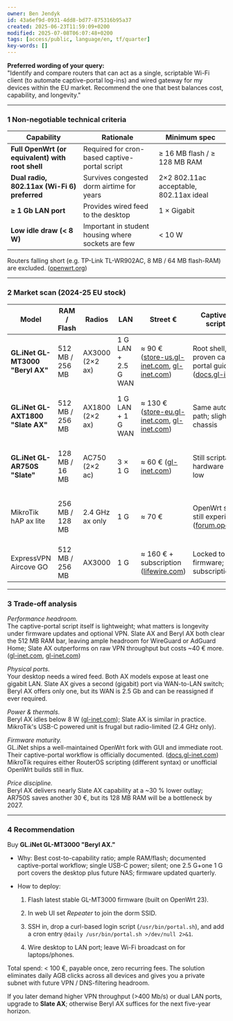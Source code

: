 ```yaml
---
owner: Ben Jendyk
id: 43a6ef9d-0931-4dd8-bd77-875316b95a37
created: 2025-06-23T11:59:09+0200
modified: 2025-07-08T06:07:48+0200
tags: [access/public, language/en, tf/quarter]
key-words: []
---
```


**Preferred wording of your query:**  
"Identify and compare routers that can act as a single, scriptable Wi-Fi client (to automate captive-portal log-ins) and wired gateway for my devices within the EU market. Recommend the one that best balances cost, capability, and longevity."

* * *

### 1 Non-negotiable technical criteria

| Capability | Rationale | Minimum spec | 
| ---- | ---- | ----  |
| **Full OpenWrt (or equivalent) with root shell** | Required for cron-based captive-portal script | ≥ 16 MB flash / ≥ 128 MB RAM | 
| **Dual radio, 802.11ax (Wi-Fi 6) preferred** | Survives congested dorm airtime for years | 2×2 802.11ac acceptable, 802.11ax ideal | 
| **≥ 1 Gb LAN port** | Provides wired feed to the desktop | 1 × Gigabit | 
| **Low idle draw (< 8 W)** | Important in student housing where sockets are few | < 10 W | 

Routers falling short (e.g. TP-Link TL-WR902AC, 8 MB / 64 MB flash-RAM) are excluded. ([openwrt.org](https://openwrt.org/toh/tp-link/tl-wr902ac_v3?utm_source=chatgpt.com))

* * *

### 2 Market scan (2024-25 EU stock)

| Model | RAM / Flash | Radios | LAN | Street € | Captive-portal scriptability | Notes | 
| ---- | ---- | ---- | ---- | ---- | ---- | ----  |
| **GL.iNet GL-MT3000 "Beryl AX"** | 512 MB / 256 MB | AX3000 (2×2 ax) | 1 G LAN + 2.5 G WAN | ≈ 90 € ([store-us.gl-inet.com](https://store-us.gl-inet.com/?srsltid=AfmBOooqcELJif41Qrn8RsIO-Yo9-KErjfyTvfULILrjhy9Ln-TcMCKy&utm_source=chatgpt.com), [gl-inet.com](https://www.gl-inet.com/products/gl-mt3000/?utm_source=chatgpt.com)) | Root shell, cron, proven captive-portal guide ([docs.gl-inet.com](https://docs.gl-inet.com/router/en/3/tutorials/connect_to_a_hotspot_with_captive_portal/?utm_source=chatgpt.com)) | < 8 W draw; pocket size | 
| **GL.iNet GL-AXT1800 "Slate AX"** | 512 MB / 256 MB | AX1800 (2×2 ax) | 1 G LAN + 1 G WAN | ≈ 130 € ([store-eu.gl-inet.com](https://store-eu.gl-inet.com/collections/travel-routers?srsltid=AfmBOoqo7MYp6d1ZV8SMTPM7tHx3WnSbzdaD8ahVX3voi0OmMiuIAQBH&utm_source=chatgpt.com), [gl-inet.com](https://www.gl-inet.com/products/gl-axt1800/?utm_source=chatgpt.com)) | Same automation path; slightly larger chassis | Adds second Ethernet port; VPN throughput ↑ | 
| **GL.iNet GL-AR750S "Slate"** | 128 MB / 16 MB | AC750 (2×2 ac) | 3 × 1 G | ≈ 60 € ([gl-inet.com](https://www.gl-inet.com/products/gl-ar750s/?utm_source=chatgpt.com)) | Still scriptable; hardware ceiling low | Flash/RAM barely adequate for future packages | 
| MikroTik hAP ax lite | 256 MB / 128 MB | 2.4 GHz ax only | 1 G | ≈ 70 € | OpenWrt support still experimental ([forum.openwrt.org](https://forum.openwrt.org/t/adding-openwrt-support-for-the-mikrotik-hap-ax-lite/155926?utm_source=chatgpt.com)) | RouterOS shell powerful but steeper learning | 
| ExpressVPN Aircove GO | 512 MB / 256 MB | AX3000 | 1 G | ≈ 160 € + subscription ([lifewire.com](https://www.lifewire.com/expressvpn-aircove-go-8609136?utm_source=chatgpt.com)) | Locked to vendor firmware; subscription drag | Over-priced for use-case | 
* * *

### 3 Trade-off analysis

_Performance headroom._  
The captive-portal script itself is lightweight; what matters is longevity under firmware updates and optional VPN. Slate AX and Beryl AX both clear the 512 MB RAM bar, leaving ample headroom for WireGuard or AdGuard Home; Slate AX outperforms on raw VPN throughput but costs ~40 € more. ([gl-inet.com](https://www.gl-inet.com/products/gl-mt3000/?utm_source=chatgpt.com), [gl-inet.com](https://www.gl-inet.com/products/gl-axt1800/?utm_source=chatgpt.com))

_Physical ports._  
Your desktop needs a wired feed. Both AX models expose at least one gigabit LAN. Slate AX gives a second (gigabit) port via WAN-to-LAN switch; Beryl AX offers only one, but its WAN is 2.5 Gb and can be reassigned if ever required.

_Power & thermals._  
Beryl AX idles below 8 W ([gl-inet.com](https://www.gl-inet.com/products/gl-mt3000/?utm_source=chatgpt.com)); Slate AX is similar in practice. MikroTik's USB-C powered unit is frugal but radio-limited (2.4 GHz only).

_Firmware maturity._  
GL.iNet ships a well-maintained OpenWrt fork with GUI and immediate root. Their captive-portal workflow is officially documented. ([docs.gl-inet.com](https://docs.gl-inet.com/router/en/3/tutorials/connect_to_a_hotspot_with_captive_portal/?utm_source=chatgpt.com)) MikroTik requires either RouterOS scripting (different syntax) or unofficial OpenWrt builds still in flux.

_Price discipline._  
Beryl AX delivers nearly Slate AX capability at a ~30 % lower outlay; AR750S saves another 30 €, but its 128 MB RAM will be a bottleneck by 2027.

* * *

### 4 Recommendation

Buy **GL.iNet GL-MT3000 "Beryl AX."**

- Why: Best cost-to-capability ratio; ample RAM/flash; documented captive-portal workflow; single USB-C power; silent; one 2.5 G+one 1 G port covers the desktop plus future NAS; firmware updated quarterly.
- How to deploy:

    1. Flash latest stable GL-MT3000 firmware (built on OpenWrt 23).

    2. In web UI set _Repeater_ to join the dorm SSID.

    3. SSH in, drop a curl-based login script (`/usr/bin/portal.sh`), and add a cron entry `@daily /usr/bin/portal.sh >/dev/null 2>&1`.

    4. Wire desktop to LAN port; leave Wi-Fi broadcast on for laptops/phones.

Total spend: < 100 €, payable once, zero recurring fees. The solution eliminates daily AGB clicks across all devices and gives you a private subnet with future VPN / DNS-filtering headroom.

If you later demand higher VPN throughput (>400 Mb/s) or dual LAN ports, upgrade to **Slate AX**; otherwise Beryl AX suffices for the next five-year horizon.